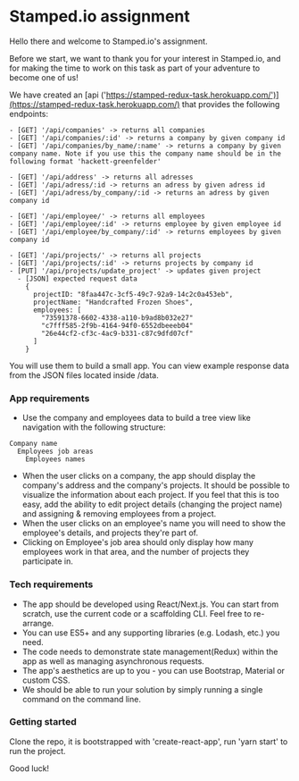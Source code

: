 # Stamped.io assignment

Hello there and welcome to Stamped.io's assignment.

Before we start, we want to thank you for your interest in Stamped.io, and for making the time to work on this task as part of your adventure to become one of us!

We have created an [api ('https://stamped-redux-task.herokuapp.com/')](https://stamped-redux-task.herokuapp.com/) that provides the following endpoints:

```
- [GET] '/api/companies' -> returns all companies
- [GET] '/api/companies/:id' -> returns a company by given company id
- [GET] '/api/companies/by_name/:name' -> returns a company by given company name. Note if you use this the company name should be in the following format 'hackett-greenfelder'

- [GET] '/api/address' -> returns all adresses
- [GET] '/api/adress/:id -> returns an adress by given adress id
- [GET] '/api/adress/by_company/:id -> returns an adress by given company id

- [GET] '/api/employee/' -> returns all employees
- [GET] '/api/employee/:id' -> returns employee by given employee id
- [GET] '/api/employee/by_company/:id' -> returns employees by given company id

- [GET] '/api/projects/' -> returns all projects
- [GET] '/api/projects/:id' -> returns projects by company id
- [PUT] '/api/projects/update_project' -> updates given project
  - [JSON] expected request data 
    {
      projectID: "8faa447c-3cf5-49c7-92a9-14c2c0a453eb",
      projectName: "Handcrafted Frozen Shoes",
      employees: [
        "73591378-6602-4338-a110-b9ad8b032e27"
        "c7fff585-2f9b-4164-94f0-6552dbeeeb04"
        "26e44cf2-cf3c-4ac9-b331-c87c9dfd07cf"
      ]
    }
```

You will use them to build a small app. You can view example response data from the JSON files located inside /data.

### App requirements

- Use the company and employees data to build a tree view like navigation with the following structure:

```
Company name
  Employees job areas
    Employees names
```

- When the user clicks on a company, the app should display the company's address and the company's projects. It should be possible to visualize the information about each   project. If you feel that this is too easy, add the ability to edit project details (changing the project name) and assigning & removing employees from a project.
- When the user clicks on an employee's name you will need to show the employee's details, and projects they're part of.
- Clicking on Employee's job area should only display how many employees work in that area, and the number of projects they participate in.

### Tech requirements

- The app should be developed using React/Next.js. You can start from scratch, use the current code or a scaffolding CLI. Feel free to re-arrange.
- You can use ES5+ and any supporting libraries (e.g. Lodash, etc.) you need.
- The code needs to demonstrate state management(Redux) within the app as well as managing asynchronous requests.
- The app's aesthetics are up to you - you can use Bootstrap, Material or custom CSS.
- We should be able to run your solution by simply running a single command on the command line.

### Getting started

Clone the repo, it is bootstrapped with 'create-react-app', run 'yarn start' to run the project.

Good luck!
